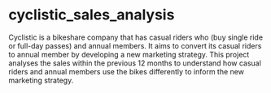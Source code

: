 # cyclistic_sales_analysis

Cyclistic is a bikeshare company that has casual riders who (buy single ride or full-day passes) and annual members. 
It aims to convert its casual riders to annual member by developing a new marketing strategy. This project analyses the sales within the 
previous 12 months to understand how casual riders and annual members use the bikes differently to inform the new marketing strategy.

